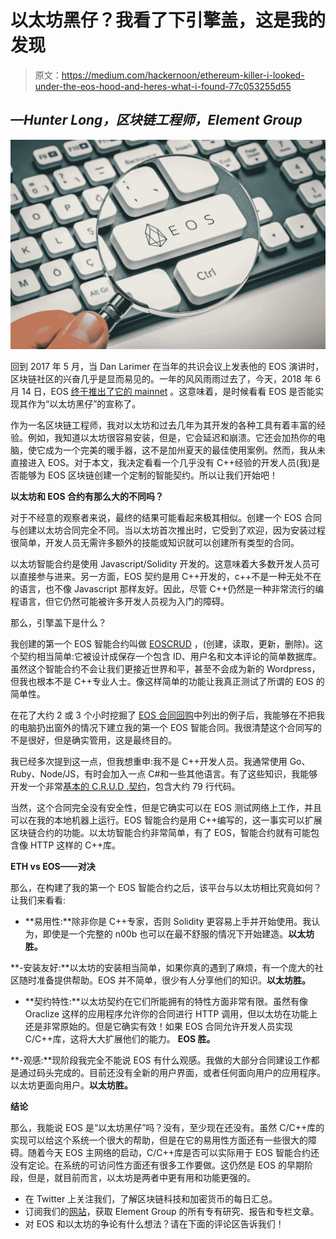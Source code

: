 # 以太坊黑仔？我看了下引擎盖，这是我的发现

> 原文：<https://medium.com/hackernoon/ethereum-killer-i-looked-under-the-eos-hood-and-heres-what-i-found-77c053255d55>

## *—Hunter Long，区块链工程师，Element Group*

![](img/093e9affe08148d2b689ff26dc8e624c.png)

回到 2017 年 5 月，当 Dan Larimer 在当年的共识会议上发表他的 EOS 演讲时，区块链社区的兴奋几乎是显而易见的。一年的风风雨雨过去了，今天，2018 年 6 月 14 日，EOS [终于推出了它的 mainnet](http://dev.cryptolions.io/mainnet/) 。这意味着，是时候看看 EOS 是否能实现其作为“以太坊黑仔”的宣称了。

作为一名区块链工程师，我对以太坊和过去几年为其开发的各种工具有着丰富的经验。例如，我知道以太坊很容易安装，但是，它会延迟和崩溃。它还会加热你的电脑，使它成为一个完美的暖手器，这不是加州夏天的最佳使用案例。然而，我从未直接进入 EOS。对于本文，我决定看看一个几乎没有 C++经验的开发人员(我)是否能够为 EOS 区块链创建一个定制的智能契约。所以让我们开始吧！

**以太坊和 EOS 合约有那么大的不同吗？**

对于不经意的观察者来说，最终的结果可能看起来极其相似。创建一个 EOS 合同与创建以太坊合同完全不同。当以太坊首次推出时，它受到了欢迎，因为安装过程很简单，开发人员无需许多额外的技能或知识就可以创建所有类型的合同。

以太坊智能合约是使用 Javascript/Solidity 开发的。这意味着大多数开发人员可以直接参与进来。另一方面，EOS 契约是用 C++开发的，c++不是一种无处不在的语言，也不像 Javascript 那样友好。因此，尽管 C++仍然是一种非常流行的编程语言，但它仍然可能被许多开发人员视为入门的障碍。

那么，引擎盖下是什么？

我创建的第一个 EOS 智能合约叫做 [EOSCRUD](https://github.com/element-group/eoscrud) ，(创建，读取，更新，删除)。这个契约相当简单:它被设计成保存一个包含 ID、用户名和文本评论的简单数据库。虽然这个智能合约不会让我们更接近世界和平，甚至不会成为新的 Wordpress，但我也根本不是 C++专业人士。像这样简单的功能让我真正测试了所谓的 EOS 的简单性。

在花了大约 2 或 3 个小时挖掘了 [EOS 合同回购](https://github.com/EOSIO/eos/tree/master/contracts)中列出的例子后，我能够在不把我的电脑扔出窗外的情况下建立我的第一个 EOS 智能合同。我很清楚这个合同写的不是很好，但是确实管用，这是最终目的。

我已经多次提到这一点，但我想重申:我不是 C++开发人员。我通常使用 Go、Ruby、Node/JS，有时会加入一点 C#和一些其他语言。有了这些知识，我能够开发一个非常[基本的 C.R.U.D .契约](https://github.com/element-group/eoscrud)，包含大约 79 行代码。

当然，这个合同完全没有安全性，但是它确实可以在 EOS 测试网络上工作，并且可以在我的本地机器上运行。EOS 智能合约是用 C++编写的，这一事实可以扩展区块链合约的功能。以太坊智能合约非常简单，有了 EOS，智能合约就有可能包含像 HTTP 这样的 C++库。

**ETH vs EOS——对决**

那么，在构建了我的第一个 EOS 智能合约之后，该平台与以太坊相比究竟如何？让我们来看看:

- **易用性:**除非你是 C++专家，否则 Solidity 更容易上手并开始使用。我认为，即使是一个完整的 n00b 也可以在最不舒服的情况下开始建造。**以太坊胜。**

**-安装友好:**以太坊的安装相当简单，如果你真的遇到了麻烦，有一个庞大的社区随时准备提供帮助。EOS 并不简单，很少有人分享他们的知识。**以太坊胜。**

- **契约特性:**以太坊契约在它们所能拥有的特性方面非常有限。虽然有像 Oraclize 这样的应用程序允许你的合同进行 HTTP 调用，但以太坊在功能上还是非常原始的。但是它确实有效！如果 EOS 合同允许开发人员实现 C/C++库，这将大大扩展他们的能力。 **EOS 胜。**

**-观感:**现阶段我完全不能说 EOS 有什么观感。我做的大部分合同建设工作都是通过码头完成的。目前还没有全新的用户界面，或者任何面向用户的应用程序。以太坊更面向用户。**以太坊胜。**

**结论**

那么，我能说 EOS 是“以太坊黑仔”吗？没有，至少现在还没有。虽然 C/C++库的实现可以给这个系统一个很大的帮助，但是在它的易用性方面还有一些很大的障碍。随着今天 EOS 主网络的启动，C/C++库是否可以实际用于 EOS 智能合约还没有定论。在系统的可访问性方面还有很多工作要做。这仍然是 EOS 的早期阶段，但是，就目前而言，以太坊是两者中更有用和功能更强的。

*   在 Twitter 上关注我们，了解区块链科技和加密货币的每日汇总。
*   订阅我们的[网站](https://elementgroup.com/blog/)，获取 Element Group 的所有专有研究、报告和专栏文章。
*   对 EOS 和以太坊的争论有什么想法？请在下面的评论区告诉我们！